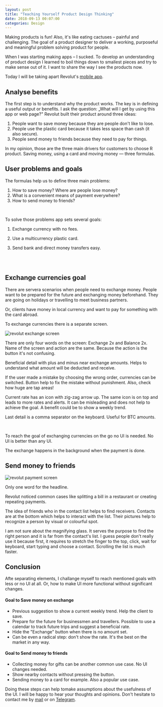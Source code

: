 ```yaml
---
layout: post
title: "Teaching Yourself Product Design Thinking"
date: 2018-09-13 00:07:00
categories: Design
---
```


Making products is fun! Also, it's like eating cactuses – painful and challenging. The goal of a product designer to deliver a working, purposeful and meaningful problem solving product for people. 

When I was starting making apps – I sucked. To develop an understanding of product design I learned to boil things down to smallest pieces and try to make sense out of it.  I want to share the way I see the products now. 

Today I will be taking apart Revolut's <a href="https://www.revolut.com/" target="_blank">mobile app</a>. 

## Analyse benefits 

The first step is to understand why the product works. The key is in defining a useful output or benefits. I ask the question: „What will I get by using this app or web page?" Revolut built their product around three ideas:

1. People want to save money because they are people don't like to lose. 
2. People use the plastic card because it takes less space than cash (it also secure).
3. People send money to friends because they need to pay for things.

In my opinion, those are the three main drivers for customers to choose R product. Saving money, using a card and moving money — three formulas.<br>

## User problems and goals

The formulas help us to define three main problems:

1. How to save money? Where are people lose money?
2. What is a convenient means of payment everywhere?
3. How to send money to friends?

<br>

To solve those problems app sets several goals:

1. Exchange currency with no fees.

2. Use a multicurrency plastic card.

3. Send bank and direct money transfers easy.

   <br>

   <br>

## Exchange currencies goal

There are servera scenarios when people need to exchange money. People want to be prepared for the future and exchanging money beforehand. They are going on holidays or travelling to meet business partners.

Or, clients have money in local currency and want to pay for something with the card abroad.

To exchange currencies there is a separate screen. 

<span class="p300">![revolut exchange screen](/blog_img/advices/rev_exchange.gif)</span>

There are only four words on the screen: Exchange 2x and Balance 2x. Name of the screen and action are the same. Because the action is the button it's not confusing. 

Beneficial detail with plus and minus near exchange amounts. Helps to understand what amount will be deducted and receive.

If the user made a mistake by choosing the wrong order, currencies can be switched. Button help to fix the mistake without punishment. Also, check how huge are tap areas!

Current rate has an icon with zig-zag arrow up. The same icon is on top and leads to more rates and alerts. It can be misleading and does not help to achieve the goal. A benefit could be to show a weekly trend.

Last detail is a comma separator on the keyboard. Useful for BTC amounts.

<br>

To reach the goal of exchanging currencies on the go no UI is needed. No UI is better than any UI.

The exchange happens in the background when the payment is done.



## Send money to friends

<span class="p300">![revolut payment screen](/blog_img/advices/rev_payments.gif)</span>

Only one word for the headline.

Revolut noticed common cases like splitting a bill in a restaurant or creating repeating payments.

The idea of friends who in the contact list helps to find receivers. Contacts are at the bottom which helps to interact with the list. Their pictures help to recognize a person by visual or colourful spot.

I am not sure about the magnifying glass. It serves the purpose to find the right person and it is far from the contact's list. I guess people don't really use it because first, it requires to stretch the finger to the top, click, wait for keyboard, start typing and choose a contact. Scrolling the list is much faster.



## Conclusion

Afte separating elements, I challange myself to reach mentioned goals with less or no UI at all. Or, how to make UI more functional without significant changes.

#### Goal to Save money on exchange

- Previous suggestion to show a current weekly trend. Help the client to save.
- Prepare for the future for businessmen and travellers. Possible to use a calendar to track future trips and suggest a beneficial rate.
- Hide the "Exchange" button when there is no amount set.
- Can be even a radical step: don't show the rate. It's the best on the market in any way.

#### Goal to Send money to friends

- Collecting money for gifts can be another common use case. No UI changes needed.
- Show nearby contacts without pressing the button.
- Sending money to a card for example. Also a popular use case.



Doing these steps can help tomake assumptions about the usefulness of the UI. I will be happy to hear your thoughts and opinions. Don't hesitate to contact me by <a href="mailto:yuriysteam@icloud.com" target="_top">mail</a> or on <a href="https://t.me/yuriysteam">Telegram</a>.